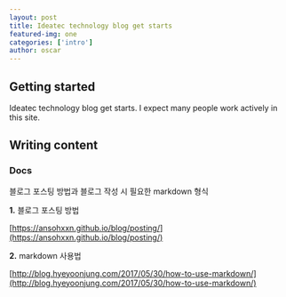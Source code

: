 ```yaml
---
layout: post
title: Ideatec technology blog get starts
featured-img: one
categories: ['intro']
author: oscar
---
```


## Getting started


Ideatec technology blog get starts. I expect many people work actively in this site.

## Writing content

### Docs

블로그 포스팅 방법과 블로그 작성 시 필요한 markdown 형식 


**1.** 블로그 포스팅 방법 


[https://ansohxxn.github.io/blog/posting/](https://ansohxxn.github.io/blog/posting/)



**2.** markdown 사용법 


[http://blog.hyeyoonjung.com/2017/05/30/how-to-use-markdown/](http://blog.hyeyoonjung.com/2017/05/30/how-to-use-markdown/)


